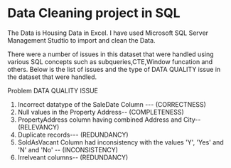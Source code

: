 #  Data Cleaning project in SQL

The Data is Housing Data in Excel. I have used Microsoft SQL Server Management Studtio to import and clean the Data.

There were a number of issues in this dataset that were handled using various SQL concepts such as subqueries,CTE,Window funcation and others.
Below is the list of issues and the type of DATA QUALITY issue in the dataset that were handled.


   Problem                                               DATA QUALITY ISSUE
1. Incorrect datatype of the SaleDate Column ---           (CORRECTNESS)
2. Null values in the Property Address--                   (COMPLETENESS)
3. PropertyAddress column having combined Address and City-- (RELEVANCY)
4. Duplicate records---                                     (REDUNDANCY)
5. SoldAsVacant Column had inconsistency 
   with the values 'Y', 'Yes' and 'N' and 'No' --           (INCONSISTENCY)
6. Irrelveant columns--                                     (REDUNDANCY)


		
	
	


	
	
